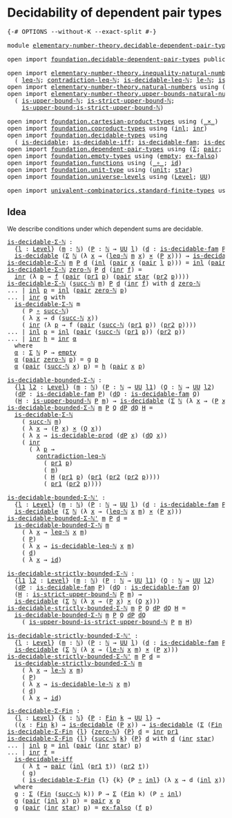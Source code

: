 # Decidability of dependent pair types

<pre class="Agda"><a id="49" class="Symbol">{-#</a> <a id="53" class="Keyword">OPTIONS</a> <a id="61" class="Pragma">--without-K</a> <a id="73" class="Pragma">--exact-split</a> <a id="87" class="Symbol">#-}</a>

<a id="92" class="Keyword">module</a> <a id="99" href="elementary-number-theory.decidable-dependent-pair-types.html" class="Module">elementary-number-theory.decidable-dependent-pair-types</a> <a id="155" class="Keyword">where</a>

<a id="162" class="Keyword">open</a> <a id="167" class="Keyword">import</a> <a id="174" href="foundation.decidable-dependent-pair-types.html" class="Module">foundation.decidable-dependent-pair-types</a> <a id="216" class="Keyword">public</a>

<a id="224" class="Keyword">open</a> <a id="229" class="Keyword">import</a> <a id="236" href="elementary-number-theory.inequality-natural-numbers.html" class="Module">elementary-number-theory.inequality-natural-numbers</a> <a id="288" class="Keyword">using</a>
  <a id="296" class="Symbol">(</a> <a id="298" href="elementary-number-theory.inequality-natural-numbers.html#1407" class="Function">leq-ℕ</a><a id="303" class="Symbol">;</a> <a id="305" href="elementary-number-theory.inequality-natural-numbers.html#11981" class="Function">contradiction-leq-ℕ</a><a id="324" class="Symbol">;</a> <a id="326" href="elementary-number-theory.inequality-natural-numbers.html#2457" class="Function">is-decidable-leq-ℕ</a><a id="344" class="Symbol">;</a> <a id="346" href="elementary-number-theory.inequality-natural-numbers.html#9483" class="Function">le-ℕ</a><a id="350" class="Symbol">;</a> <a id="352" href="elementary-number-theory.inequality-natural-numbers.html#11101" class="Function">is-decidable-le-ℕ</a><a id="369" class="Symbol">)</a>
<a id="371" class="Keyword">open</a> <a id="376" class="Keyword">import</a> <a id="383" href="elementary-number-theory.natural-numbers.html" class="Module">elementary-number-theory.natural-numbers</a> <a id="424" class="Keyword">using</a> <a id="430" class="Symbol">(</a><a id="431" href="elementary-number-theory.natural-numbers.html#1438" class="Datatype">ℕ</a><a id="432" class="Symbol">;</a> <a id="434" href="elementary-number-theory.natural-numbers.html#1459" class="InductiveConstructor">zero-ℕ</a><a id="440" class="Symbol">;</a> <a id="442" href="elementary-number-theory.natural-numbers.html#1472" class="InductiveConstructor">succ-ℕ</a><a id="448" class="Symbol">)</a>
<a id="450" class="Keyword">open</a> <a id="455" class="Keyword">import</a> <a id="462" href="elementary-number-theory.upper-bounds-natural-numbers.html" class="Module">elementary-number-theory.upper-bounds-natural-numbers</a> <a id="516" class="Keyword">using</a>
  <a id="524" class="Symbol">(</a> <a id="526" href="elementary-number-theory.upper-bounds-natural-numbers.html#636" class="Function">is-upper-bound-ℕ</a><a id="542" class="Symbol">;</a> <a id="544" href="elementary-number-theory.upper-bounds-natural-numbers.html#788" class="Function">is-strict-upper-bound-ℕ</a><a id="567" class="Symbol">;</a>
    <a id="573" href="elementary-number-theory.upper-bounds-natural-numbers.html#987" class="Function">is-upper-bound-is-strict-upper-bound-ℕ</a><a id="611" class="Symbol">)</a>

<a id="614" class="Keyword">open</a> <a id="619" class="Keyword">import</a> <a id="626" href="foundation.cartesian-product-types.html" class="Module">foundation.cartesian-product-types</a> <a id="661" class="Keyword">using</a> <a id="667" class="Symbol">(</a><a id="668" href="foundation-core.cartesian-product-types.html#577" class="Function Operator">_×_</a><a id="671" class="Symbol">)</a>
<a id="673" class="Keyword">open</a> <a id="678" class="Keyword">import</a> <a id="685" href="foundation.coproduct-types.html" class="Module">foundation.coproduct-types</a> <a id="712" class="Keyword">using</a> <a id="718" class="Symbol">(</a><a id="719" href="foundation.coproduct-types.html#1239" class="InductiveConstructor">inl</a><a id="722" class="Symbol">;</a> <a id="724" href="foundation.coproduct-types.html#1262" class="InductiveConstructor">inr</a><a id="727" class="Symbol">)</a>
<a id="729" class="Keyword">open</a> <a id="734" class="Keyword">import</a> <a id="741" href="foundation.decidable-types.html" class="Module">foundation.decidable-types</a> <a id="768" class="Keyword">using</a>
  <a id="776" class="Symbol">(</a> <a id="778" href="foundation.decidable-types.html#1741" class="Function">is-decidable</a><a id="790" class="Symbol">;</a> <a id="792" href="foundation.decidable-types.html#5377" class="Function">is-decidable-iff</a><a id="808" class="Symbol">;</a> <a id="810" href="foundation.decidable-types.html#1819" class="Function">is-decidable-fam</a><a id="826" class="Symbol">;</a> <a id="828" href="foundation.decidable-types.html#3650" class="Function">is-decidable-prod</a><a id="845" class="Symbol">)</a>
<a id="847" class="Keyword">open</a> <a id="852" class="Keyword">import</a> <a id="859" href="foundation.dependent-pair-types.html" class="Module">foundation.dependent-pair-types</a> <a id="891" class="Keyword">using</a> <a id="897" class="Symbol">(</a><a id="898" href="foundation-core.dependent-pair-types.html#502" class="Record">Σ</a><a id="899" class="Symbol">;</a> <a id="901" href="foundation-core.dependent-pair-types.html#575" class="InductiveConstructor">pair</a><a id="905" class="Symbol">;</a> <a id="907" href="foundation-core.dependent-pair-types.html#592" class="Field">pr1</a><a id="910" class="Symbol">;</a> <a id="912" href="foundation-core.dependent-pair-types.html#604" class="Field">pr2</a><a id="915" class="Symbol">)</a>
<a id="917" class="Keyword">open</a> <a id="922" class="Keyword">import</a> <a id="929" href="foundation.empty-types.html" class="Module">foundation.empty-types</a> <a id="952" class="Keyword">using</a> <a id="958" class="Symbol">(</a><a id="959" href="foundation.empty-types.html#1292" class="Datatype">empty</a><a id="964" class="Symbol">;</a> <a id="966" href="foundation.empty-types.html#1395" class="Function">ex-falso</a><a id="974" class="Symbol">)</a>
<a id="976" class="Keyword">open</a> <a id="981" class="Keyword">import</a> <a id="988" href="foundation.functions.html" class="Module">foundation.functions</a> <a id="1009" class="Keyword">using</a> <a id="1015" class="Symbol">(</a><a id="1016" href="foundation-core.functions.html#407" class="Function Operator">_∘_</a><a id="1019" class="Symbol">;</a> <a id="1021" href="foundation-core.functions.html#309" class="Function">id</a><a id="1023" class="Symbol">)</a>
<a id="1025" class="Keyword">open</a> <a id="1030" class="Keyword">import</a> <a id="1037" href="foundation.unit-type.html" class="Module">foundation.unit-type</a> <a id="1058" class="Keyword">using</a> <a id="1064" class="Symbol">(</a><a id="1065" href="foundation.unit-type.html#975" class="Datatype">unit</a><a id="1069" class="Symbol">;</a> <a id="1071" href="foundation.unit-type.html#999" class="InductiveConstructor">star</a><a id="1075" class="Symbol">)</a>
<a id="1077" class="Keyword">open</a> <a id="1082" class="Keyword">import</a> <a id="1089" href="foundation.universe-levels.html" class="Module">foundation.universe-levels</a> <a id="1116" class="Keyword">using</a> <a id="1122" class="Symbol">(</a><a id="1123" href="Agda.Primitive.html#597" class="Postulate">Level</a><a id="1128" class="Symbol">;</a> <a id="1130" href="foundation-core.universe-levels.html#222" class="Primitive">UU</a><a id="1132" class="Symbol">)</a>

<a id="1135" class="Keyword">open</a> <a id="1140" class="Keyword">import</a> <a id="1147" href="univalent-combinatorics.standard-finite-types.html" class="Module">univalent-combinatorics.standard-finite-types</a> <a id="1193" class="Keyword">using</a> <a id="1199" class="Symbol">(</a><a id="1200" href="univalent-combinatorics.standard-finite-types.html#1975" class="Function">Fin</a><a id="1203" class="Symbol">)</a>
</pre>
## Idea

We describe conditions under which dependent sums are decidable.

<pre class="Agda"><a id="is-decidable-Σ-ℕ"></a><a id="1293" href="elementary-number-theory.decidable-dependent-pair-types.html#1293" class="Function">is-decidable-Σ-ℕ</a> <a id="1310" class="Symbol">:</a>
  <a id="1314" class="Symbol">{</a><a id="1315" href="elementary-number-theory.decidable-dependent-pair-types.html#1315" class="Bound">l</a> <a id="1317" class="Symbol">:</a> <a id="1319" href="Agda.Primitive.html#597" class="Postulate">Level</a><a id="1324" class="Symbol">}</a> <a id="1326" class="Symbol">(</a><a id="1327" href="elementary-number-theory.decidable-dependent-pair-types.html#1327" class="Bound">m</a> <a id="1329" class="Symbol">:</a> <a id="1331" href="elementary-number-theory.natural-numbers.html#1438" class="Datatype">ℕ</a><a id="1332" class="Symbol">)</a> <a id="1334" class="Symbol">(</a><a id="1335" href="elementary-number-theory.decidable-dependent-pair-types.html#1335" class="Bound">P</a> <a id="1337" class="Symbol">:</a> <a id="1339" href="elementary-number-theory.natural-numbers.html#1438" class="Datatype">ℕ</a> <a id="1341" class="Symbol">→</a> <a id="1343" href="foundation-core.universe-levels.html#222" class="Primitive">UU</a> <a id="1346" href="elementary-number-theory.decidable-dependent-pair-types.html#1315" class="Bound">l</a><a id="1347" class="Symbol">)</a> <a id="1349" class="Symbol">(</a><a id="1350" href="elementary-number-theory.decidable-dependent-pair-types.html#1350" class="Bound">d</a> <a id="1352" class="Symbol">:</a> <a id="1354" href="foundation.decidable-types.html#1819" class="Function">is-decidable-fam</a> <a id="1371" href="elementary-number-theory.decidable-dependent-pair-types.html#1335" class="Bound">P</a><a id="1372" class="Symbol">)</a> <a id="1374" class="Symbol">→</a>
  <a id="1378" href="foundation.decidable-types.html#1741" class="Function">is-decidable</a> <a id="1391" class="Symbol">(</a><a id="1392" href="foundation-core.dependent-pair-types.html#502" class="Record">Σ</a> <a id="1394" href="elementary-number-theory.natural-numbers.html#1438" class="Datatype">ℕ</a> <a id="1396" class="Symbol">(λ</a> <a id="1399" href="elementary-number-theory.decidable-dependent-pair-types.html#1399" class="Bound">x</a> <a id="1401" class="Symbol">→</a> <a id="1403" class="Symbol">(</a><a id="1404" href="elementary-number-theory.inequality-natural-numbers.html#1407" class="Function">leq-ℕ</a> <a id="1410" href="elementary-number-theory.decidable-dependent-pair-types.html#1327" class="Bound">m</a> <a id="1412" href="elementary-number-theory.decidable-dependent-pair-types.html#1399" class="Bound">x</a><a id="1413" class="Symbol">)</a> <a id="1415" href="foundation-core.cartesian-product-types.html#577" class="Function Operator">×</a> <a id="1417" class="Symbol">(</a><a id="1418" href="elementary-number-theory.decidable-dependent-pair-types.html#1335" class="Bound">P</a> <a id="1420" href="elementary-number-theory.decidable-dependent-pair-types.html#1399" class="Bound">x</a><a id="1421" class="Symbol">)))</a> <a id="1425" class="Symbol">→</a> <a id="1427" href="foundation.decidable-types.html#1741" class="Function">is-decidable</a> <a id="1440" class="Symbol">(</a><a id="1441" href="foundation-core.dependent-pair-types.html#502" class="Record">Σ</a> <a id="1443" href="elementary-number-theory.natural-numbers.html#1438" class="Datatype">ℕ</a> <a id="1445" href="elementary-number-theory.decidable-dependent-pair-types.html#1335" class="Bound">P</a><a id="1446" class="Symbol">)</a>
<a id="1448" href="elementary-number-theory.decidable-dependent-pair-types.html#1293" class="Function">is-decidable-Σ-ℕ</a> <a id="1465" href="elementary-number-theory.decidable-dependent-pair-types.html#1465" class="Bound">m</a> <a id="1467" href="elementary-number-theory.decidable-dependent-pair-types.html#1467" class="Bound">P</a> <a id="1469" href="elementary-number-theory.decidable-dependent-pair-types.html#1469" class="Bound">d</a> <a id="1471" class="Symbol">(</a><a id="1472" href="foundation.coproduct-types.html#1239" class="InductiveConstructor">inl</a> <a id="1476" class="Symbol">(</a><a id="1477" href="foundation-core.dependent-pair-types.html#575" class="InductiveConstructor">pair</a> <a id="1482" href="elementary-number-theory.decidable-dependent-pair-types.html#1482" class="Bound">x</a> <a id="1484" class="Symbol">(</a><a id="1485" href="foundation-core.dependent-pair-types.html#575" class="InductiveConstructor">pair</a> <a id="1490" href="elementary-number-theory.decidable-dependent-pair-types.html#1490" class="Bound">l</a> <a id="1492" href="elementary-number-theory.decidable-dependent-pair-types.html#1492" class="Bound">p</a><a id="1493" class="Symbol">)))</a> <a id="1497" class="Symbol">=</a> <a id="1499" href="foundation.coproduct-types.html#1239" class="InductiveConstructor">inl</a> <a id="1503" class="Symbol">(</a><a id="1504" href="foundation-core.dependent-pair-types.html#575" class="InductiveConstructor">pair</a> <a id="1509" href="elementary-number-theory.decidable-dependent-pair-types.html#1482" class="Bound">x</a> <a id="1511" href="elementary-number-theory.decidable-dependent-pair-types.html#1492" class="Bound">p</a><a id="1512" class="Symbol">)</a>
<a id="1514" href="elementary-number-theory.decidable-dependent-pair-types.html#1293" class="Function">is-decidable-Σ-ℕ</a> <a id="1531" href="elementary-number-theory.natural-numbers.html#1459" class="InductiveConstructor">zero-ℕ</a> <a id="1538" href="elementary-number-theory.decidable-dependent-pair-types.html#1538" class="Bound">P</a> <a id="1540" href="elementary-number-theory.decidable-dependent-pair-types.html#1540" class="Bound">d</a> <a id="1542" class="Symbol">(</a><a id="1543" href="foundation.coproduct-types.html#1262" class="InductiveConstructor">inr</a> <a id="1547" href="elementary-number-theory.decidable-dependent-pair-types.html#1547" class="Bound">f</a><a id="1548" class="Symbol">)</a> <a id="1550" class="Symbol">=</a>
  <a id="1554" href="foundation.coproduct-types.html#1262" class="InductiveConstructor">inr</a> <a id="1558" class="Symbol">(λ</a> <a id="1561" href="elementary-number-theory.decidable-dependent-pair-types.html#1561" class="Bound">p</a> <a id="1563" class="Symbol">→</a> <a id="1565" href="elementary-number-theory.decidable-dependent-pair-types.html#1547" class="Bound">f</a> <a id="1567" class="Symbol">(</a><a id="1568" href="foundation-core.dependent-pair-types.html#575" class="InductiveConstructor">pair</a> <a id="1573" class="Symbol">(</a><a id="1574" href="foundation-core.dependent-pair-types.html#592" class="Field">pr1</a> <a id="1578" href="elementary-number-theory.decidable-dependent-pair-types.html#1561" class="Bound">p</a><a id="1579" class="Symbol">)</a> <a id="1581" class="Symbol">(</a><a id="1582" href="foundation-core.dependent-pair-types.html#575" class="InductiveConstructor">pair</a> <a id="1587" href="foundation.unit-type.html#999" class="InductiveConstructor">star</a> <a id="1592" class="Symbol">(</a><a id="1593" href="foundation-core.dependent-pair-types.html#604" class="Field">pr2</a> <a id="1597" href="elementary-number-theory.decidable-dependent-pair-types.html#1561" class="Bound">p</a><a id="1598" class="Symbol">))))</a>
<a id="1603" href="elementary-number-theory.decidable-dependent-pair-types.html#1293" class="Function">is-decidable-Σ-ℕ</a> <a id="1620" class="Symbol">(</a><a id="1621" href="elementary-number-theory.natural-numbers.html#1472" class="InductiveConstructor">succ-ℕ</a> <a id="1628" href="elementary-number-theory.decidable-dependent-pair-types.html#1628" class="Bound">m</a><a id="1629" class="Symbol">)</a> <a id="1631" href="elementary-number-theory.decidable-dependent-pair-types.html#1631" class="Bound">P</a> <a id="1633" href="elementary-number-theory.decidable-dependent-pair-types.html#1633" class="Bound">d</a> <a id="1635" class="Symbol">(</a><a id="1636" href="foundation.coproduct-types.html#1262" class="InductiveConstructor">inr</a> <a id="1640" href="elementary-number-theory.decidable-dependent-pair-types.html#1640" class="Bound">f</a><a id="1641" class="Symbol">)</a> <a id="1643" class="Keyword">with</a> <a id="1648" href="elementary-number-theory.decidable-dependent-pair-types.html#1633" class="Bound">d</a> <a id="1650" href="elementary-number-theory.natural-numbers.html#1459" class="InductiveConstructor">zero-ℕ</a>
<a id="1657" class="Symbol">...</a> <a id="1661" class="Symbol">|</a> <a id="1663" href="foundation.coproduct-types.html#1239" class="InductiveConstructor">inl</a> <a id="1667" href="elementary-number-theory.decidable-dependent-pair-types.html#1667" class="Bound">p</a> <a id="1669" class="Symbol">=</a> <a id="1671" href="foundation.coproduct-types.html#1239" class="InductiveConstructor">inl</a> <a id="1675" class="Symbol">(</a><a id="1676" href="foundation-core.dependent-pair-types.html#575" class="InductiveConstructor">pair</a> <a id="1681" href="elementary-number-theory.natural-numbers.html#1459" class="InductiveConstructor">zero-ℕ</a> <a id="1688" href="elementary-number-theory.decidable-dependent-pair-types.html#1667" class="Bound">p</a><a id="1689" class="Symbol">)</a>
<a id="1691" class="Symbol">...</a> <a id="1695" class="Symbol">|</a> <a id="1697" href="foundation.coproduct-types.html#1262" class="InductiveConstructor">inr</a> <a id="1701" href="elementary-number-theory.decidable-dependent-pair-types.html#1701" class="Bound">g</a> <a id="1703" class="Keyword">with</a>
  <a id="1710" href="elementary-number-theory.decidable-dependent-pair-types.html#1293" class="Function">is-decidable-Σ-ℕ</a> <a id="1727" class="Bound">m</a>
    <a id="1733" class="Symbol">(</a> <a id="1735" class="Bound">P</a> <a id="1737" href="foundation-core.functions.html#407" class="Function Operator">∘</a> <a id="1739" href="elementary-number-theory.natural-numbers.html#1472" class="InductiveConstructor">succ-ℕ</a><a id="1745" class="Symbol">)</a>
    <a id="1751" class="Symbol">(</a> <a id="1753" class="Symbol">λ</a> <a id="1755" href="elementary-number-theory.decidable-dependent-pair-types.html#1755" class="Bound">x</a> <a id="1757" class="Symbol">→</a> <a id="1759" class="Bound">d</a> <a id="1761" class="Symbol">(</a><a id="1762" href="elementary-number-theory.natural-numbers.html#1472" class="InductiveConstructor">succ-ℕ</a> <a id="1769" href="elementary-number-theory.decidable-dependent-pair-types.html#1755" class="Bound">x</a><a id="1770" class="Symbol">))</a>
    <a id="1777" class="Symbol">(</a> <a id="1779" href="foundation.coproduct-types.html#1262" class="InductiveConstructor">inr</a> <a id="1783" class="Symbol">(λ</a> <a id="1786" href="elementary-number-theory.decidable-dependent-pair-types.html#1786" class="Bound">p</a> <a id="1788" class="Symbol">→</a> <a id="1790" class="Bound">f</a> <a id="1792" class="Symbol">(</a><a id="1793" href="foundation-core.dependent-pair-types.html#575" class="InductiveConstructor">pair</a> <a id="1798" class="Symbol">(</a><a id="1799" href="elementary-number-theory.natural-numbers.html#1472" class="InductiveConstructor">succ-ℕ</a> <a id="1806" class="Symbol">(</a><a id="1807" href="foundation-core.dependent-pair-types.html#592" class="Field">pr1</a> <a id="1811" href="elementary-number-theory.decidable-dependent-pair-types.html#1786" class="Bound">p</a><a id="1812" class="Symbol">))</a> <a id="1815" class="Symbol">(</a><a id="1816" href="foundation-core.dependent-pair-types.html#604" class="Field">pr2</a> <a id="1820" href="elementary-number-theory.decidable-dependent-pair-types.html#1786" class="Bound">p</a><a id="1821" class="Symbol">))))</a>
<a id="1826" class="Symbol">...</a> <a id="1830" class="Symbol">|</a> <a id="1832" href="foundation.coproduct-types.html#1239" class="InductiveConstructor">inl</a> <a id="1836" href="elementary-number-theory.decidable-dependent-pair-types.html#1836" class="Bound">p</a> <a id="1838" class="Symbol">=</a> <a id="1840" href="foundation.coproduct-types.html#1239" class="InductiveConstructor">inl</a> <a id="1844" class="Symbol">(</a><a id="1845" href="foundation-core.dependent-pair-types.html#575" class="InductiveConstructor">pair</a> <a id="1850" class="Symbol">(</a><a id="1851" href="elementary-number-theory.natural-numbers.html#1472" class="InductiveConstructor">succ-ℕ</a> <a id="1858" class="Symbol">(</a><a id="1859" href="foundation-core.dependent-pair-types.html#592" class="Field">pr1</a> <a id="1863" href="elementary-number-theory.decidable-dependent-pair-types.html#1836" class="Bound">p</a><a id="1864" class="Symbol">))</a> <a id="1867" class="Symbol">(</a><a id="1868" href="foundation-core.dependent-pair-types.html#604" class="Field">pr2</a> <a id="1872" href="elementary-number-theory.decidable-dependent-pair-types.html#1836" class="Bound">p</a><a id="1873" class="Symbol">))</a>
<a id="1876" class="Symbol">...</a> <a id="1880" class="Symbol">|</a> <a id="1882" href="foundation.coproduct-types.html#1262" class="InductiveConstructor">inr</a> <a id="1886" href="elementary-number-theory.decidable-dependent-pair-types.html#1886" class="Bound">h</a> <a id="1888" class="Symbol">=</a> <a id="1890" href="foundation.coproduct-types.html#1262" class="InductiveConstructor">inr</a> <a id="1894" href="elementary-number-theory.decidable-dependent-pair-types.html#1906" class="Function">α</a>
  <a id="1898" class="Keyword">where</a>
  <a id="1906" href="elementary-number-theory.decidable-dependent-pair-types.html#1906" class="Function">α</a> <a id="1908" class="Symbol">:</a> <a id="1910" href="foundation-core.dependent-pair-types.html#502" class="Record">Σ</a> <a id="1912" href="elementary-number-theory.natural-numbers.html#1438" class="Datatype">ℕ</a> <a id="1914" class="Bound">P</a> <a id="1916" class="Symbol">→</a> <a id="1918" href="foundation.empty-types.html#1292" class="Datatype">empty</a>
  <a id="1926" href="elementary-number-theory.decidable-dependent-pair-types.html#1906" class="Function">α</a> <a id="1928" class="Symbol">(</a><a id="1929" href="foundation-core.dependent-pair-types.html#575" class="InductiveConstructor">pair</a> <a id="1934" href="elementary-number-theory.natural-numbers.html#1459" class="InductiveConstructor">zero-ℕ</a> <a id="1941" href="elementary-number-theory.decidable-dependent-pair-types.html#1941" class="Bound">p</a><a id="1942" class="Symbol">)</a> <a id="1944" class="Symbol">=</a> <a id="1946" class="Bound">g</a> <a id="1948" href="elementary-number-theory.decidable-dependent-pair-types.html#1941" class="Bound">p</a>
  <a id="1952" href="elementary-number-theory.decidable-dependent-pair-types.html#1906" class="Function">α</a> <a id="1954" class="Symbol">(</a><a id="1955" href="foundation-core.dependent-pair-types.html#575" class="InductiveConstructor">pair</a> <a id="1960" class="Symbol">(</a><a id="1961" href="elementary-number-theory.natural-numbers.html#1472" class="InductiveConstructor">succ-ℕ</a> <a id="1968" href="elementary-number-theory.decidable-dependent-pair-types.html#1968" class="Bound">x</a><a id="1969" class="Symbol">)</a> <a id="1971" href="elementary-number-theory.decidable-dependent-pair-types.html#1971" class="Bound">p</a><a id="1972" class="Symbol">)</a> <a id="1974" class="Symbol">=</a> <a id="1976" href="elementary-number-theory.decidable-dependent-pair-types.html#1886" class="Bound">h</a> <a id="1978" class="Symbol">(</a><a id="1979" href="foundation-core.dependent-pair-types.html#575" class="InductiveConstructor">pair</a> <a id="1984" href="elementary-number-theory.decidable-dependent-pair-types.html#1968" class="Bound">x</a> <a id="1986" href="elementary-number-theory.decidable-dependent-pair-types.html#1971" class="Bound">p</a><a id="1987" class="Symbol">)</a>

<a id="is-decidable-bounded-Σ-ℕ"></a><a id="1990" href="elementary-number-theory.decidable-dependent-pair-types.html#1990" class="Function">is-decidable-bounded-Σ-ℕ</a> <a id="2015" class="Symbol">:</a>
  <a id="2019" class="Symbol">{</a><a id="2020" href="elementary-number-theory.decidable-dependent-pair-types.html#2020" class="Bound">l1</a> <a id="2023" href="elementary-number-theory.decidable-dependent-pair-types.html#2023" class="Bound">l2</a> <a id="2026" class="Symbol">:</a> <a id="2028" href="Agda.Primitive.html#597" class="Postulate">Level</a><a id="2033" class="Symbol">}</a> <a id="2035" class="Symbol">(</a><a id="2036" href="elementary-number-theory.decidable-dependent-pair-types.html#2036" class="Bound">m</a> <a id="2038" class="Symbol">:</a> <a id="2040" href="elementary-number-theory.natural-numbers.html#1438" class="Datatype">ℕ</a><a id="2041" class="Symbol">)</a> <a id="2043" class="Symbol">(</a><a id="2044" href="elementary-number-theory.decidable-dependent-pair-types.html#2044" class="Bound">P</a> <a id="2046" class="Symbol">:</a> <a id="2048" href="elementary-number-theory.natural-numbers.html#1438" class="Datatype">ℕ</a> <a id="2050" class="Symbol">→</a> <a id="2052" href="foundation-core.universe-levels.html#222" class="Primitive">UU</a> <a id="2055" href="elementary-number-theory.decidable-dependent-pair-types.html#2020" class="Bound">l1</a><a id="2057" class="Symbol">)</a> <a id="2059" class="Symbol">(</a><a id="2060" href="elementary-number-theory.decidable-dependent-pair-types.html#2060" class="Bound">Q</a> <a id="2062" class="Symbol">:</a> <a id="2064" href="elementary-number-theory.natural-numbers.html#1438" class="Datatype">ℕ</a> <a id="2066" class="Symbol">→</a> <a id="2068" href="foundation-core.universe-levels.html#222" class="Primitive">UU</a> <a id="2071" href="elementary-number-theory.decidable-dependent-pair-types.html#2023" class="Bound">l2</a><a id="2073" class="Symbol">)</a>
  <a id="2077" class="Symbol">(</a><a id="2078" href="elementary-number-theory.decidable-dependent-pair-types.html#2078" class="Bound">dP</a> <a id="2081" class="Symbol">:</a> <a id="2083" href="foundation.decidable-types.html#1819" class="Function">is-decidable-fam</a> <a id="2100" href="elementary-number-theory.decidable-dependent-pair-types.html#2044" class="Bound">P</a><a id="2101" class="Symbol">)</a> <a id="2103" class="Symbol">(</a><a id="2104" href="elementary-number-theory.decidable-dependent-pair-types.html#2104" class="Bound">dQ</a> <a id="2107" class="Symbol">:</a> <a id="2109" href="foundation.decidable-types.html#1819" class="Function">is-decidable-fam</a> <a id="2126" href="elementary-number-theory.decidable-dependent-pair-types.html#2060" class="Bound">Q</a><a id="2127" class="Symbol">)</a>
  <a id="2131" class="Symbol">(</a><a id="2132" href="elementary-number-theory.decidable-dependent-pair-types.html#2132" class="Bound">H</a> <a id="2134" class="Symbol">:</a> <a id="2136" href="elementary-number-theory.upper-bounds-natural-numbers.html#636" class="Function">is-upper-bound-ℕ</a> <a id="2153" href="elementary-number-theory.decidable-dependent-pair-types.html#2044" class="Bound">P</a> <a id="2155" href="elementary-number-theory.decidable-dependent-pair-types.html#2036" class="Bound">m</a><a id="2156" class="Symbol">)</a> <a id="2158" class="Symbol">→</a> <a id="2160" href="foundation.decidable-types.html#1741" class="Function">is-decidable</a> <a id="2173" class="Symbol">(</a><a id="2174" href="foundation-core.dependent-pair-types.html#502" class="Record">Σ</a> <a id="2176" href="elementary-number-theory.natural-numbers.html#1438" class="Datatype">ℕ</a> <a id="2178" class="Symbol">(λ</a> <a id="2181" href="elementary-number-theory.decidable-dependent-pair-types.html#2181" class="Bound">x</a> <a id="2183" class="Symbol">→</a> <a id="2185" class="Symbol">(</a><a id="2186" href="elementary-number-theory.decidable-dependent-pair-types.html#2044" class="Bound">P</a> <a id="2188" href="elementary-number-theory.decidable-dependent-pair-types.html#2181" class="Bound">x</a><a id="2189" class="Symbol">)</a> <a id="2191" href="foundation-core.cartesian-product-types.html#577" class="Function Operator">×</a> <a id="2193" class="Symbol">(</a><a id="2194" href="elementary-number-theory.decidable-dependent-pair-types.html#2060" class="Bound">Q</a> <a id="2196" href="elementary-number-theory.decidable-dependent-pair-types.html#2181" class="Bound">x</a><a id="2197" class="Symbol">)))</a>
<a id="2201" href="elementary-number-theory.decidable-dependent-pair-types.html#1990" class="Function">is-decidable-bounded-Σ-ℕ</a> <a id="2226" href="elementary-number-theory.decidable-dependent-pair-types.html#2226" class="Bound">m</a> <a id="2228" href="elementary-number-theory.decidable-dependent-pair-types.html#2228" class="Bound">P</a> <a id="2230" href="elementary-number-theory.decidable-dependent-pair-types.html#2230" class="Bound">Q</a> <a id="2232" href="elementary-number-theory.decidable-dependent-pair-types.html#2232" class="Bound">dP</a> <a id="2235" href="elementary-number-theory.decidable-dependent-pair-types.html#2235" class="Bound">dQ</a> <a id="2238" href="elementary-number-theory.decidable-dependent-pair-types.html#2238" class="Bound">H</a> <a id="2240" class="Symbol">=</a>
  <a id="2244" href="elementary-number-theory.decidable-dependent-pair-types.html#1293" class="Function">is-decidable-Σ-ℕ</a>
    <a id="2265" class="Symbol">(</a> <a id="2267" href="elementary-number-theory.natural-numbers.html#1472" class="InductiveConstructor">succ-ℕ</a> <a id="2274" href="elementary-number-theory.decidable-dependent-pair-types.html#2226" class="Bound">m</a><a id="2275" class="Symbol">)</a>
    <a id="2281" class="Symbol">(</a> <a id="2283" class="Symbol">λ</a> <a id="2285" href="elementary-number-theory.decidable-dependent-pair-types.html#2285" class="Bound">x</a> <a id="2287" class="Symbol">→</a> <a id="2289" class="Symbol">(</a><a id="2290" href="elementary-number-theory.decidable-dependent-pair-types.html#2228" class="Bound">P</a> <a id="2292" href="elementary-number-theory.decidable-dependent-pair-types.html#2285" class="Bound">x</a><a id="2293" class="Symbol">)</a> <a id="2295" href="foundation-core.cartesian-product-types.html#577" class="Function Operator">×</a> <a id="2297" class="Symbol">(</a><a id="2298" href="elementary-number-theory.decidable-dependent-pair-types.html#2230" class="Bound">Q</a> <a id="2300" href="elementary-number-theory.decidable-dependent-pair-types.html#2285" class="Bound">x</a><a id="2301" class="Symbol">))</a>
    <a id="2308" class="Symbol">(</a> <a id="2310" class="Symbol">λ</a> <a id="2312" href="elementary-number-theory.decidable-dependent-pair-types.html#2312" class="Bound">x</a> <a id="2314" class="Symbol">→</a> <a id="2316" href="foundation.decidable-types.html#3650" class="Function">is-decidable-prod</a> <a id="2334" class="Symbol">(</a><a id="2335" href="elementary-number-theory.decidable-dependent-pair-types.html#2232" class="Bound">dP</a> <a id="2338" href="elementary-number-theory.decidable-dependent-pair-types.html#2312" class="Bound">x</a><a id="2339" class="Symbol">)</a> <a id="2341" class="Symbol">(</a><a id="2342" href="elementary-number-theory.decidable-dependent-pair-types.html#2235" class="Bound">dQ</a> <a id="2345" href="elementary-number-theory.decidable-dependent-pair-types.html#2312" class="Bound">x</a><a id="2346" class="Symbol">))</a>
    <a id="2353" class="Symbol">(</a> <a id="2355" href="foundation.coproduct-types.html#1262" class="InductiveConstructor">inr</a>
      <a id="2365" class="Symbol">(</a> <a id="2367" class="Symbol">λ</a> <a id="2369" href="elementary-number-theory.decidable-dependent-pair-types.html#2369" class="Bound">p</a> <a id="2371" class="Symbol">→</a>
        <a id="2381" href="elementary-number-theory.inequality-natural-numbers.html#11981" class="Function">contradiction-leq-ℕ</a>
          <a id="2411" class="Symbol">(</a> <a id="2413" href="foundation-core.dependent-pair-types.html#592" class="Field">pr1</a> <a id="2417" href="elementary-number-theory.decidable-dependent-pair-types.html#2369" class="Bound">p</a><a id="2418" class="Symbol">)</a>
          <a id="2430" class="Symbol">(</a> <a id="2432" href="elementary-number-theory.decidable-dependent-pair-types.html#2226" class="Bound">m</a><a id="2433" class="Symbol">)</a>
          <a id="2445" class="Symbol">(</a> <a id="2447" href="elementary-number-theory.decidable-dependent-pair-types.html#2238" class="Bound">H</a> <a id="2449" class="Symbol">(</a><a id="2450" href="foundation-core.dependent-pair-types.html#592" class="Field">pr1</a> <a id="2454" href="elementary-number-theory.decidable-dependent-pair-types.html#2369" class="Bound">p</a><a id="2455" class="Symbol">)</a> <a id="2457" class="Symbol">(</a><a id="2458" href="foundation-core.dependent-pair-types.html#592" class="Field">pr1</a> <a id="2462" class="Symbol">(</a><a id="2463" href="foundation-core.dependent-pair-types.html#604" class="Field">pr2</a> <a id="2467" class="Symbol">(</a><a id="2468" href="foundation-core.dependent-pair-types.html#604" class="Field">pr2</a> <a id="2472" href="elementary-number-theory.decidable-dependent-pair-types.html#2369" class="Bound">p</a><a id="2473" class="Symbol">))))</a>
          <a id="2488" class="Symbol">(</a> <a id="2490" href="foundation-core.dependent-pair-types.html#592" class="Field">pr1</a> <a id="2494" class="Symbol">(</a><a id="2495" href="foundation-core.dependent-pair-types.html#604" class="Field">pr2</a> <a id="2499" href="elementary-number-theory.decidable-dependent-pair-types.html#2369" class="Bound">p</a><a id="2500" class="Symbol">))))</a>

<a id="is-decidable-bounded-Σ-ℕ&#39;"></a><a id="2506" href="elementary-number-theory.decidable-dependent-pair-types.html#2506" class="Function">is-decidable-bounded-Σ-ℕ&#39;</a> <a id="2532" class="Symbol">:</a>
  <a id="2536" class="Symbol">{</a><a id="2537" href="elementary-number-theory.decidable-dependent-pair-types.html#2537" class="Bound">l</a> <a id="2539" class="Symbol">:</a> <a id="2541" href="Agda.Primitive.html#597" class="Postulate">Level</a><a id="2546" class="Symbol">}</a> <a id="2548" class="Symbol">(</a><a id="2549" href="elementary-number-theory.decidable-dependent-pair-types.html#2549" class="Bound">m</a> <a id="2551" class="Symbol">:</a> <a id="2553" href="elementary-number-theory.natural-numbers.html#1438" class="Datatype">ℕ</a><a id="2554" class="Symbol">)</a> <a id="2556" class="Symbol">(</a><a id="2557" href="elementary-number-theory.decidable-dependent-pair-types.html#2557" class="Bound">P</a> <a id="2559" class="Symbol">:</a> <a id="2561" href="elementary-number-theory.natural-numbers.html#1438" class="Datatype">ℕ</a> <a id="2563" class="Symbol">→</a> <a id="2565" href="foundation-core.universe-levels.html#222" class="Primitive">UU</a> <a id="2568" href="elementary-number-theory.decidable-dependent-pair-types.html#2537" class="Bound">l</a><a id="2569" class="Symbol">)</a> <a id="2571" class="Symbol">(</a><a id="2572" href="elementary-number-theory.decidable-dependent-pair-types.html#2572" class="Bound">d</a> <a id="2574" class="Symbol">:</a> <a id="2576" href="foundation.decidable-types.html#1819" class="Function">is-decidable-fam</a> <a id="2593" href="elementary-number-theory.decidable-dependent-pair-types.html#2557" class="Bound">P</a><a id="2594" class="Symbol">)</a> <a id="2596" class="Symbol">→</a>
  <a id="2600" href="foundation.decidable-types.html#1741" class="Function">is-decidable</a> <a id="2613" class="Symbol">(</a><a id="2614" href="foundation-core.dependent-pair-types.html#502" class="Record">Σ</a> <a id="2616" href="elementary-number-theory.natural-numbers.html#1438" class="Datatype">ℕ</a> <a id="2618" class="Symbol">(λ</a> <a id="2621" href="elementary-number-theory.decidable-dependent-pair-types.html#2621" class="Bound">x</a> <a id="2623" class="Symbol">→</a> <a id="2625" class="Symbol">(</a><a id="2626" href="elementary-number-theory.inequality-natural-numbers.html#1407" class="Function">leq-ℕ</a> <a id="2632" href="elementary-number-theory.decidable-dependent-pair-types.html#2621" class="Bound">x</a> <a id="2634" href="elementary-number-theory.decidable-dependent-pair-types.html#2549" class="Bound">m</a><a id="2635" class="Symbol">)</a> <a id="2637" href="foundation-core.cartesian-product-types.html#577" class="Function Operator">×</a> <a id="2639" class="Symbol">(</a><a id="2640" href="elementary-number-theory.decidable-dependent-pair-types.html#2557" class="Bound">P</a> <a id="2642" href="elementary-number-theory.decidable-dependent-pair-types.html#2621" class="Bound">x</a><a id="2643" class="Symbol">)))</a>
<a id="2647" href="elementary-number-theory.decidable-dependent-pair-types.html#2506" class="Function">is-decidable-bounded-Σ-ℕ&#39;</a> <a id="2673" href="elementary-number-theory.decidable-dependent-pair-types.html#2673" class="Bound">m</a> <a id="2675" href="elementary-number-theory.decidable-dependent-pair-types.html#2675" class="Bound">P</a> <a id="2677" href="elementary-number-theory.decidable-dependent-pair-types.html#2677" class="Bound">d</a> <a id="2679" class="Symbol">=</a>
  <a id="2683" href="elementary-number-theory.decidable-dependent-pair-types.html#1990" class="Function">is-decidable-bounded-Σ-ℕ</a> <a id="2708" href="elementary-number-theory.decidable-dependent-pair-types.html#2673" class="Bound">m</a>
    <a id="2714" class="Symbol">(</a> <a id="2716" class="Symbol">λ</a> <a id="2718" href="elementary-number-theory.decidable-dependent-pair-types.html#2718" class="Bound">x</a> <a id="2720" class="Symbol">→</a> <a id="2722" href="elementary-number-theory.inequality-natural-numbers.html#1407" class="Function">leq-ℕ</a> <a id="2728" href="elementary-number-theory.decidable-dependent-pair-types.html#2718" class="Bound">x</a> <a id="2730" href="elementary-number-theory.decidable-dependent-pair-types.html#2673" class="Bound">m</a><a id="2731" class="Symbol">)</a>
    <a id="2737" class="Symbol">(</a> <a id="2739" href="elementary-number-theory.decidable-dependent-pair-types.html#2675" class="Bound">P</a><a id="2740" class="Symbol">)</a>
    <a id="2746" class="Symbol">(</a> <a id="2748" class="Symbol">λ</a> <a id="2750" href="elementary-number-theory.decidable-dependent-pair-types.html#2750" class="Bound">x</a> <a id="2752" class="Symbol">→</a> <a id="2754" href="elementary-number-theory.inequality-natural-numbers.html#2457" class="Function">is-decidable-leq-ℕ</a> <a id="2773" href="elementary-number-theory.decidable-dependent-pair-types.html#2750" class="Bound">x</a> <a id="2775" href="elementary-number-theory.decidable-dependent-pair-types.html#2673" class="Bound">m</a><a id="2776" class="Symbol">)</a>
    <a id="2782" class="Symbol">(</a> <a id="2784" href="elementary-number-theory.decidable-dependent-pair-types.html#2677" class="Bound">d</a><a id="2785" class="Symbol">)</a>
    <a id="2791" class="Symbol">(</a> <a id="2793" class="Symbol">λ</a> <a id="2795" href="elementary-number-theory.decidable-dependent-pair-types.html#2795" class="Bound">x</a> <a id="2797" class="Symbol">→</a> <a id="2799" href="foundation-core.functions.html#309" class="Function">id</a><a id="2801" class="Symbol">)</a>

<a id="is-decidable-strictly-bounded-Σ-ℕ"></a><a id="2804" href="elementary-number-theory.decidable-dependent-pair-types.html#2804" class="Function">is-decidable-strictly-bounded-Σ-ℕ</a> <a id="2838" class="Symbol">:</a>
  <a id="2842" class="Symbol">{</a><a id="2843" href="elementary-number-theory.decidable-dependent-pair-types.html#2843" class="Bound">l1</a> <a id="2846" href="elementary-number-theory.decidable-dependent-pair-types.html#2846" class="Bound">l2</a> <a id="2849" class="Symbol">:</a> <a id="2851" href="Agda.Primitive.html#597" class="Postulate">Level</a><a id="2856" class="Symbol">}</a> <a id="2858" class="Symbol">(</a><a id="2859" href="elementary-number-theory.decidable-dependent-pair-types.html#2859" class="Bound">m</a> <a id="2861" class="Symbol">:</a> <a id="2863" href="elementary-number-theory.natural-numbers.html#1438" class="Datatype">ℕ</a><a id="2864" class="Symbol">)</a> <a id="2866" class="Symbol">(</a><a id="2867" href="elementary-number-theory.decidable-dependent-pair-types.html#2867" class="Bound">P</a> <a id="2869" class="Symbol">:</a> <a id="2871" href="elementary-number-theory.natural-numbers.html#1438" class="Datatype">ℕ</a> <a id="2873" class="Symbol">→</a> <a id="2875" href="foundation-core.universe-levels.html#222" class="Primitive">UU</a> <a id="2878" href="elementary-number-theory.decidable-dependent-pair-types.html#2843" class="Bound">l1</a><a id="2880" class="Symbol">)</a> <a id="2882" class="Symbol">(</a><a id="2883" href="elementary-number-theory.decidable-dependent-pair-types.html#2883" class="Bound">Q</a> <a id="2885" class="Symbol">:</a> <a id="2887" href="elementary-number-theory.natural-numbers.html#1438" class="Datatype">ℕ</a> <a id="2889" class="Symbol">→</a> <a id="2891" href="foundation-core.universe-levels.html#222" class="Primitive">UU</a> <a id="2894" href="elementary-number-theory.decidable-dependent-pair-types.html#2846" class="Bound">l2</a><a id="2896" class="Symbol">)</a>
  <a id="2900" class="Symbol">(</a><a id="2901" href="elementary-number-theory.decidable-dependent-pair-types.html#2901" class="Bound">dP</a> <a id="2904" class="Symbol">:</a> <a id="2906" href="foundation.decidable-types.html#1819" class="Function">is-decidable-fam</a> <a id="2923" href="elementary-number-theory.decidable-dependent-pair-types.html#2867" class="Bound">P</a><a id="2924" class="Symbol">)</a> <a id="2926" class="Symbol">(</a><a id="2927" href="elementary-number-theory.decidable-dependent-pair-types.html#2927" class="Bound">dQ</a> <a id="2930" class="Symbol">:</a> <a id="2932" href="foundation.decidable-types.html#1819" class="Function">is-decidable-fam</a> <a id="2949" href="elementary-number-theory.decidable-dependent-pair-types.html#2883" class="Bound">Q</a><a id="2950" class="Symbol">)</a>
  <a id="2954" class="Symbol">(</a><a id="2955" href="elementary-number-theory.decidable-dependent-pair-types.html#2955" class="Bound">H</a> <a id="2957" class="Symbol">:</a> <a id="2959" href="elementary-number-theory.upper-bounds-natural-numbers.html#788" class="Function">is-strict-upper-bound-ℕ</a> <a id="2983" href="elementary-number-theory.decidable-dependent-pair-types.html#2867" class="Bound">P</a> <a id="2985" href="elementary-number-theory.decidable-dependent-pair-types.html#2859" class="Bound">m</a><a id="2986" class="Symbol">)</a> <a id="2988" class="Symbol">→</a>
  <a id="2992" href="foundation.decidable-types.html#1741" class="Function">is-decidable</a> <a id="3005" class="Symbol">(</a><a id="3006" href="foundation-core.dependent-pair-types.html#502" class="Record">Σ</a> <a id="3008" href="elementary-number-theory.natural-numbers.html#1438" class="Datatype">ℕ</a> <a id="3010" class="Symbol">(λ</a> <a id="3013" href="elementary-number-theory.decidable-dependent-pair-types.html#3013" class="Bound">x</a> <a id="3015" class="Symbol">→</a> <a id="3017" class="Symbol">(</a><a id="3018" href="elementary-number-theory.decidable-dependent-pair-types.html#2867" class="Bound">P</a> <a id="3020" href="elementary-number-theory.decidable-dependent-pair-types.html#3013" class="Bound">x</a><a id="3021" class="Symbol">)</a> <a id="3023" href="foundation-core.cartesian-product-types.html#577" class="Function Operator">×</a> <a id="3025" class="Symbol">(</a><a id="3026" href="elementary-number-theory.decidable-dependent-pair-types.html#2883" class="Bound">Q</a> <a id="3028" href="elementary-number-theory.decidable-dependent-pair-types.html#3013" class="Bound">x</a><a id="3029" class="Symbol">)))</a>
<a id="3033" href="elementary-number-theory.decidable-dependent-pair-types.html#2804" class="Function">is-decidable-strictly-bounded-Σ-ℕ</a> <a id="3067" href="elementary-number-theory.decidable-dependent-pair-types.html#3067" class="Bound">m</a> <a id="3069" href="elementary-number-theory.decidable-dependent-pair-types.html#3069" class="Bound">P</a> <a id="3071" href="elementary-number-theory.decidable-dependent-pair-types.html#3071" class="Bound">Q</a> <a id="3073" href="elementary-number-theory.decidable-dependent-pair-types.html#3073" class="Bound">dP</a> <a id="3076" href="elementary-number-theory.decidable-dependent-pair-types.html#3076" class="Bound">dQ</a> <a id="3079" href="elementary-number-theory.decidable-dependent-pair-types.html#3079" class="Bound">H</a> <a id="3081" class="Symbol">=</a>
  <a id="3085" href="elementary-number-theory.decidable-dependent-pair-types.html#1990" class="Function">is-decidable-bounded-Σ-ℕ</a> <a id="3110" href="elementary-number-theory.decidable-dependent-pair-types.html#3067" class="Bound">m</a> <a id="3112" href="elementary-number-theory.decidable-dependent-pair-types.html#3069" class="Bound">P</a> <a id="3114" href="elementary-number-theory.decidable-dependent-pair-types.html#3071" class="Bound">Q</a> <a id="3116" href="elementary-number-theory.decidable-dependent-pair-types.html#3073" class="Bound">dP</a> <a id="3119" href="elementary-number-theory.decidable-dependent-pair-types.html#3076" class="Bound">dQ</a>
    <a id="3126" class="Symbol">(</a> <a id="3128" href="elementary-number-theory.upper-bounds-natural-numbers.html#987" class="Function">is-upper-bound-is-strict-upper-bound-ℕ</a> <a id="3167" href="elementary-number-theory.decidable-dependent-pair-types.html#3069" class="Bound">P</a> <a id="3169" href="elementary-number-theory.decidable-dependent-pair-types.html#3067" class="Bound">m</a> <a id="3171" href="elementary-number-theory.decidable-dependent-pair-types.html#3079" class="Bound">H</a><a id="3172" class="Symbol">)</a>

<a id="is-decidable-strictly-bounded-Σ-ℕ&#39;"></a><a id="3175" href="elementary-number-theory.decidable-dependent-pair-types.html#3175" class="Function">is-decidable-strictly-bounded-Σ-ℕ&#39;</a> <a id="3210" class="Symbol">:</a>
  <a id="3214" class="Symbol">{</a><a id="3215" href="elementary-number-theory.decidable-dependent-pair-types.html#3215" class="Bound">l</a> <a id="3217" class="Symbol">:</a> <a id="3219" href="Agda.Primitive.html#597" class="Postulate">Level</a><a id="3224" class="Symbol">}</a> <a id="3226" class="Symbol">(</a><a id="3227" href="elementary-number-theory.decidable-dependent-pair-types.html#3227" class="Bound">m</a> <a id="3229" class="Symbol">:</a> <a id="3231" href="elementary-number-theory.natural-numbers.html#1438" class="Datatype">ℕ</a><a id="3232" class="Symbol">)</a> <a id="3234" class="Symbol">(</a><a id="3235" href="elementary-number-theory.decidable-dependent-pair-types.html#3235" class="Bound">P</a> <a id="3237" class="Symbol">:</a> <a id="3239" href="elementary-number-theory.natural-numbers.html#1438" class="Datatype">ℕ</a> <a id="3241" class="Symbol">→</a> <a id="3243" href="foundation-core.universe-levels.html#222" class="Primitive">UU</a> <a id="3246" href="elementary-number-theory.decidable-dependent-pair-types.html#3215" class="Bound">l</a><a id="3247" class="Symbol">)</a> <a id="3249" class="Symbol">(</a><a id="3250" href="elementary-number-theory.decidable-dependent-pair-types.html#3250" class="Bound">d</a> <a id="3252" class="Symbol">:</a> <a id="3254" href="foundation.decidable-types.html#1819" class="Function">is-decidable-fam</a> <a id="3271" href="elementary-number-theory.decidable-dependent-pair-types.html#3235" class="Bound">P</a><a id="3272" class="Symbol">)</a> <a id="3274" class="Symbol">→</a>
  <a id="3278" href="foundation.decidable-types.html#1741" class="Function">is-decidable</a> <a id="3291" class="Symbol">(</a><a id="3292" href="foundation-core.dependent-pair-types.html#502" class="Record">Σ</a> <a id="3294" href="elementary-number-theory.natural-numbers.html#1438" class="Datatype">ℕ</a> <a id="3296" class="Symbol">(λ</a> <a id="3299" href="elementary-number-theory.decidable-dependent-pair-types.html#3299" class="Bound">x</a> <a id="3301" class="Symbol">→</a> <a id="3303" class="Symbol">(</a><a id="3304" href="elementary-number-theory.inequality-natural-numbers.html#9483" class="Function">le-ℕ</a> <a id="3309" href="elementary-number-theory.decidable-dependent-pair-types.html#3299" class="Bound">x</a> <a id="3311" href="elementary-number-theory.decidable-dependent-pair-types.html#3227" class="Bound">m</a><a id="3312" class="Symbol">)</a> <a id="3314" href="foundation-core.cartesian-product-types.html#577" class="Function Operator">×</a> <a id="3316" class="Symbol">(</a><a id="3317" href="elementary-number-theory.decidable-dependent-pair-types.html#3235" class="Bound">P</a> <a id="3319" href="elementary-number-theory.decidable-dependent-pair-types.html#3299" class="Bound">x</a><a id="3320" class="Symbol">)))</a>
<a id="3324" href="elementary-number-theory.decidable-dependent-pair-types.html#3175" class="Function">is-decidable-strictly-bounded-Σ-ℕ&#39;</a> <a id="3359" href="elementary-number-theory.decidable-dependent-pair-types.html#3359" class="Bound">m</a> <a id="3361" href="elementary-number-theory.decidable-dependent-pair-types.html#3361" class="Bound">P</a> <a id="3363" href="elementary-number-theory.decidable-dependent-pair-types.html#3363" class="Bound">d</a> <a id="3365" class="Symbol">=</a>
  <a id="3369" href="elementary-number-theory.decidable-dependent-pair-types.html#2804" class="Function">is-decidable-strictly-bounded-Σ-ℕ</a> <a id="3403" href="elementary-number-theory.decidable-dependent-pair-types.html#3359" class="Bound">m</a>
    <a id="3409" class="Symbol">(</a> <a id="3411" class="Symbol">λ</a> <a id="3413" href="elementary-number-theory.decidable-dependent-pair-types.html#3413" class="Bound">x</a> <a id="3415" class="Symbol">→</a> <a id="3417" href="elementary-number-theory.inequality-natural-numbers.html#9483" class="Function">le-ℕ</a> <a id="3422" href="elementary-number-theory.decidable-dependent-pair-types.html#3413" class="Bound">x</a> <a id="3424" href="elementary-number-theory.decidable-dependent-pair-types.html#3359" class="Bound">m</a><a id="3425" class="Symbol">)</a>
    <a id="3431" class="Symbol">(</a> <a id="3433" href="elementary-number-theory.decidable-dependent-pair-types.html#3361" class="Bound">P</a><a id="3434" class="Symbol">)</a>
    <a id="3440" class="Symbol">(</a> <a id="3442" class="Symbol">λ</a> <a id="3444" href="elementary-number-theory.decidable-dependent-pair-types.html#3444" class="Bound">x</a> <a id="3446" class="Symbol">→</a> <a id="3448" href="elementary-number-theory.inequality-natural-numbers.html#11101" class="Function">is-decidable-le-ℕ</a> <a id="3466" href="elementary-number-theory.decidable-dependent-pair-types.html#3444" class="Bound">x</a> <a id="3468" href="elementary-number-theory.decidable-dependent-pair-types.html#3359" class="Bound">m</a><a id="3469" class="Symbol">)</a>
    <a id="3475" class="Symbol">(</a> <a id="3477" href="elementary-number-theory.decidable-dependent-pair-types.html#3363" class="Bound">d</a><a id="3478" class="Symbol">)</a>
    <a id="3484" class="Symbol">(</a> <a id="3486" class="Symbol">λ</a> <a id="3488" href="elementary-number-theory.decidable-dependent-pair-types.html#3488" class="Bound">x</a> <a id="3490" class="Symbol">→</a> <a id="3492" href="foundation-core.functions.html#309" class="Function">id</a><a id="3494" class="Symbol">)</a>
</pre>
<pre class="Agda"><a id="is-decidable-Σ-Fin"></a><a id="3509" href="elementary-number-theory.decidable-dependent-pair-types.html#3509" class="Function">is-decidable-Σ-Fin</a> <a id="3528" class="Symbol">:</a>
  <a id="3532" class="Symbol">{</a><a id="3533" href="elementary-number-theory.decidable-dependent-pair-types.html#3533" class="Bound">l</a> <a id="3535" class="Symbol">:</a> <a id="3537" href="Agda.Primitive.html#597" class="Postulate">Level</a><a id="3542" class="Symbol">}</a> <a id="3544" class="Symbol">{</a><a id="3545" href="elementary-number-theory.decidable-dependent-pair-types.html#3545" class="Bound">k</a> <a id="3547" class="Symbol">:</a> <a id="3549" href="elementary-number-theory.natural-numbers.html#1438" class="Datatype">ℕ</a><a id="3550" class="Symbol">}</a> <a id="3552" class="Symbol">{</a><a id="3553" href="elementary-number-theory.decidable-dependent-pair-types.html#3553" class="Bound">P</a> <a id="3555" class="Symbol">:</a> <a id="3557" href="univalent-combinatorics.standard-finite-types.html#1975" class="Function">Fin</a> <a id="3561" href="elementary-number-theory.decidable-dependent-pair-types.html#3545" class="Bound">k</a> <a id="3563" class="Symbol">→</a> <a id="3565" href="foundation-core.universe-levels.html#222" class="Primitive">UU</a> <a id="3568" href="elementary-number-theory.decidable-dependent-pair-types.html#3533" class="Bound">l</a><a id="3569" class="Symbol">}</a> <a id="3571" class="Symbol">→</a>
  <a id="3575" class="Symbol">((</a><a id="3577" href="elementary-number-theory.decidable-dependent-pair-types.html#3577" class="Bound">x</a> <a id="3579" class="Symbol">:</a> <a id="3581" href="univalent-combinatorics.standard-finite-types.html#1975" class="Function">Fin</a> <a id="3585" href="elementary-number-theory.decidable-dependent-pair-types.html#3545" class="Bound">k</a><a id="3586" class="Symbol">)</a> <a id="3588" class="Symbol">→</a> <a id="3590" href="foundation.decidable-types.html#1741" class="Function">is-decidable</a> <a id="3603" class="Symbol">(</a><a id="3604" href="elementary-number-theory.decidable-dependent-pair-types.html#3553" class="Bound">P</a> <a id="3606" href="elementary-number-theory.decidable-dependent-pair-types.html#3577" class="Bound">x</a><a id="3607" class="Symbol">))</a> <a id="3610" class="Symbol">→</a> <a id="3612" href="foundation.decidable-types.html#1741" class="Function">is-decidable</a> <a id="3625" class="Symbol">(</a><a id="3626" href="foundation-core.dependent-pair-types.html#502" class="Record">Σ</a> <a id="3628" class="Symbol">(</a><a id="3629" href="univalent-combinatorics.standard-finite-types.html#1975" class="Function">Fin</a> <a id="3633" href="elementary-number-theory.decidable-dependent-pair-types.html#3545" class="Bound">k</a><a id="3634" class="Symbol">)</a> <a id="3636" href="elementary-number-theory.decidable-dependent-pair-types.html#3553" class="Bound">P</a><a id="3637" class="Symbol">)</a>
<a id="3639" href="elementary-number-theory.decidable-dependent-pair-types.html#3509" class="Function">is-decidable-Σ-Fin</a> <a id="3658" class="Symbol">{</a><a id="3659" href="elementary-number-theory.decidable-dependent-pair-types.html#3659" class="Bound">l</a><a id="3660" class="Symbol">}</a> <a id="3662" class="Symbol">{</a><a id="3663" href="elementary-number-theory.natural-numbers.html#1459" class="InductiveConstructor">zero-ℕ</a><a id="3669" class="Symbol">}</a> <a id="3671" class="Symbol">{</a><a id="3672" href="elementary-number-theory.decidable-dependent-pair-types.html#3672" class="Bound">P</a><a id="3673" class="Symbol">}</a> <a id="3675" href="elementary-number-theory.decidable-dependent-pair-types.html#3675" class="Bound">d</a> <a id="3677" class="Symbol">=</a> <a id="3679" href="foundation.coproduct-types.html#1262" class="InductiveConstructor">inr</a> <a id="3683" href="foundation-core.dependent-pair-types.html#592" class="Field">pr1</a>
<a id="3687" href="elementary-number-theory.decidable-dependent-pair-types.html#3509" class="Function">is-decidable-Σ-Fin</a> <a id="3706" class="Symbol">{</a><a id="3707" href="elementary-number-theory.decidable-dependent-pair-types.html#3707" class="Bound">l</a><a id="3708" class="Symbol">}</a> <a id="3710" class="Symbol">{</a><a id="3711" href="elementary-number-theory.natural-numbers.html#1472" class="InductiveConstructor">succ-ℕ</a> <a id="3718" href="elementary-number-theory.decidable-dependent-pair-types.html#3718" class="Bound">k</a><a id="3719" class="Symbol">}</a> <a id="3721" class="Symbol">{</a><a id="3722" href="elementary-number-theory.decidable-dependent-pair-types.html#3722" class="Bound">P</a><a id="3723" class="Symbol">}</a> <a id="3725" href="elementary-number-theory.decidable-dependent-pair-types.html#3725" class="Bound">d</a> <a id="3727" class="Keyword">with</a> <a id="3732" href="elementary-number-theory.decidable-dependent-pair-types.html#3725" class="Bound">d</a> <a id="3734" class="Symbol">(</a><a id="3735" href="foundation.coproduct-types.html#1262" class="InductiveConstructor">inr</a> <a id="3739" href="foundation.unit-type.html#999" class="InductiveConstructor">star</a><a id="3743" class="Symbol">)</a>
<a id="3745" class="Symbol">...</a> <a id="3749" class="Symbol">|</a> <a id="3751" href="foundation.coproduct-types.html#1239" class="InductiveConstructor">inl</a> <a id="3755" href="elementary-number-theory.decidable-dependent-pair-types.html#3755" class="Bound">p</a> <a id="3757" class="Symbol">=</a> <a id="3759" href="foundation.coproduct-types.html#1239" class="InductiveConstructor">inl</a> <a id="3763" class="Symbol">(</a><a id="3764" href="foundation-core.dependent-pair-types.html#575" class="InductiveConstructor">pair</a> <a id="3769" class="Symbol">(</a><a id="3770" href="foundation.coproduct-types.html#1262" class="InductiveConstructor">inr</a> <a id="3774" href="foundation.unit-type.html#999" class="InductiveConstructor">star</a><a id="3778" class="Symbol">)</a> <a id="3780" href="elementary-number-theory.decidable-dependent-pair-types.html#3755" class="Bound">p</a><a id="3781" class="Symbol">)</a>
<a id="3783" class="Symbol">...</a> <a id="3787" class="Symbol">|</a> <a id="3789" href="foundation.coproduct-types.html#1262" class="InductiveConstructor">inr</a> <a id="3793" href="elementary-number-theory.decidable-dependent-pair-types.html#3793" class="Bound">f</a> <a id="3795" class="Symbol">=</a>
  <a id="3799" href="foundation.decidable-types.html#5377" class="Function">is-decidable-iff</a>
    <a id="3820" class="Symbol">(</a> <a id="3822" class="Symbol">λ</a> <a id="3824" href="elementary-number-theory.decidable-dependent-pair-types.html#3824" class="Bound">t</a> <a id="3826" class="Symbol">→</a> <a id="3828" href="foundation-core.dependent-pair-types.html#575" class="InductiveConstructor">pair</a> <a id="3833" class="Symbol">(</a><a id="3834" href="foundation.coproduct-types.html#1239" class="InductiveConstructor">inl</a> <a id="3838" class="Symbol">(</a><a id="3839" href="foundation-core.dependent-pair-types.html#592" class="Field">pr1</a> <a id="3843" href="elementary-number-theory.decidable-dependent-pair-types.html#3824" class="Bound">t</a><a id="3844" class="Symbol">))</a> <a id="3847" class="Symbol">(</a><a id="3848" href="foundation-core.dependent-pair-types.html#604" class="Field">pr2</a> <a id="3852" href="elementary-number-theory.decidable-dependent-pair-types.html#3824" class="Bound">t</a><a id="3853" class="Symbol">))</a>
    <a id="3860" class="Symbol">(</a> <a id="3862" href="elementary-number-theory.decidable-dependent-pair-types.html#3937" class="Function">g</a><a id="3863" class="Symbol">)</a>
    <a id="3869" class="Symbol">(</a> <a id="3871" href="elementary-number-theory.decidable-dependent-pair-types.html#3509" class="Function">is-decidable-Σ-Fin</a> <a id="3890" class="Symbol">{</a><a id="3891" class="Bound">l</a><a id="3892" class="Symbol">}</a> <a id="3894" class="Symbol">{</a><a id="3895" class="Bound">k</a><a id="3896" class="Symbol">}</a> <a id="3898" class="Symbol">{</a><a id="3899" class="Bound">P</a> <a id="3901" href="foundation-core.functions.html#407" class="Function Operator">∘</a> <a id="3903" href="foundation.coproduct-types.html#1239" class="InductiveConstructor">inl</a><a id="3906" class="Symbol">}</a> <a id="3908" class="Symbol">(λ</a> <a id="3911" href="elementary-number-theory.decidable-dependent-pair-types.html#3911" class="Bound">x</a> <a id="3913" class="Symbol">→</a> <a id="3915" class="Bound">d</a> <a id="3917" class="Symbol">(</a><a id="3918" href="foundation.coproduct-types.html#1239" class="InductiveConstructor">inl</a> <a id="3922" href="elementary-number-theory.decidable-dependent-pair-types.html#3911" class="Bound">x</a><a id="3923" class="Symbol">)))</a>
  <a id="3929" class="Keyword">where</a>
  <a id="3937" href="elementary-number-theory.decidable-dependent-pair-types.html#3937" class="Function">g</a> <a id="3939" class="Symbol">:</a> <a id="3941" href="foundation-core.dependent-pair-types.html#502" class="Record">Σ</a> <a id="3943" class="Symbol">(</a><a id="3944" href="univalent-combinatorics.standard-finite-types.html#1975" class="Function">Fin</a> <a id="3948" class="Symbol">(</a><a id="3949" href="elementary-number-theory.natural-numbers.html#1472" class="InductiveConstructor">succ-ℕ</a> <a id="3956" class="Bound">k</a><a id="3957" class="Symbol">))</a> <a id="3960" class="Bound">P</a> <a id="3962" class="Symbol">→</a> <a id="3964" href="foundation-core.dependent-pair-types.html#502" class="Record">Σ</a> <a id="3966" class="Symbol">(</a><a id="3967" href="univalent-combinatorics.standard-finite-types.html#1975" class="Function">Fin</a> <a id="3971" class="Bound">k</a><a id="3972" class="Symbol">)</a> <a id="3974" class="Symbol">(</a><a id="3975" class="Bound">P</a> <a id="3977" href="foundation-core.functions.html#407" class="Function Operator">∘</a> <a id="3979" href="foundation.coproduct-types.html#1239" class="InductiveConstructor">inl</a><a id="3982" class="Symbol">)</a>
  <a id="3986" href="elementary-number-theory.decidable-dependent-pair-types.html#3937" class="Function">g</a> <a id="3988" class="Symbol">(</a><a id="3989" href="foundation-core.dependent-pair-types.html#575" class="InductiveConstructor">pair</a> <a id="3994" class="Symbol">(</a><a id="3995" href="foundation.coproduct-types.html#1239" class="InductiveConstructor">inl</a> <a id="3999" href="elementary-number-theory.decidable-dependent-pair-types.html#3999" class="Bound">x</a><a id="4000" class="Symbol">)</a> <a id="4002" href="elementary-number-theory.decidable-dependent-pair-types.html#4002" class="Bound">p</a><a id="4003" class="Symbol">)</a> <a id="4005" class="Symbol">=</a> <a id="4007" href="foundation-core.dependent-pair-types.html#575" class="InductiveConstructor">pair</a> <a id="4012" href="elementary-number-theory.decidable-dependent-pair-types.html#3999" class="Bound">x</a> <a id="4014" href="elementary-number-theory.decidable-dependent-pair-types.html#4002" class="Bound">p</a>
  <a id="4018" href="elementary-number-theory.decidable-dependent-pair-types.html#3937" class="Function">g</a> <a id="4020" class="Symbol">(</a><a id="4021" href="foundation-core.dependent-pair-types.html#575" class="InductiveConstructor">pair</a> <a id="4026" class="Symbol">(</a><a id="4027" href="foundation.coproduct-types.html#1262" class="InductiveConstructor">inr</a> <a id="4031" href="foundation.unit-type.html#999" class="InductiveConstructor">star</a><a id="4035" class="Symbol">)</a> <a id="4037" href="elementary-number-theory.decidable-dependent-pair-types.html#4037" class="Bound">p</a><a id="4038" class="Symbol">)</a> <a id="4040" class="Symbol">=</a> <a id="4042" href="foundation.empty-types.html#1395" class="Function">ex-falso</a> <a id="4051" class="Symbol">(</a><a id="4052" href="elementary-number-theory.decidable-dependent-pair-types.html#3793" class="Bound">f</a> <a id="4054" href="elementary-number-theory.decidable-dependent-pair-types.html#4037" class="Bound">p</a><a id="4055" class="Symbol">)</a>
</pre>